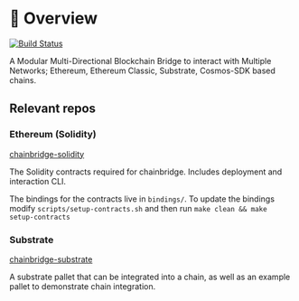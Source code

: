 # 🌉 <b> Overview </b>

[![Build Status](https://travis-ci.com/ChainSafe/ChainBridge.svg?branch=master)](https://travis-ci.com/ChainSafe/ChainBridge)

A Modular Multi-Directional Blockchain Bridge to interact with Multiple Networks; Ethereum, Ethereum Classic, Substrate, Cosmos-SDK based chains.


## Relevant repos

### Ethereum (Solidity) 

[chainbridge-solidity](https://github.com/ChainSafe/chainbridge-solidity) 

 The Solidity contracts required for chainbridge. Includes deployment and interaction CLI.
    
 The bindings for the contracts live in `bindings/`. To update the bindings modify `scripts/setup-contracts.sh` and then run `make clean && make setup-contracts`

### Substrate
[chainbridge-substrate](https://github.com/ChainSafe/chainbridge-substrate)

A substrate pallet that can be integrated into a chain, as well as an example pallet to demonstrate chain integration.

